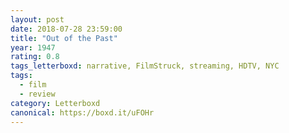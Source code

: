 ```yaml
---
layout: post 
date: 2018-07-28 23:59:00
title: "Out of the Past"
year: 1947
rating: 0.8
tags_letterboxd: narrative, FilmStruck, streaming, HDTV, NYC
tags:
  - film
  - review
category: Letterboxd
canonical: https://boxd.it/uFOHr
---
```

